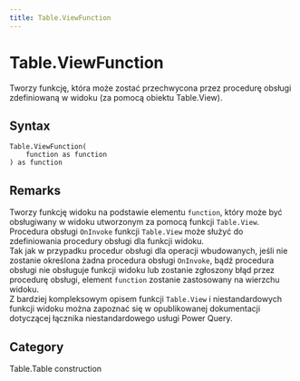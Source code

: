 ```yaml
---
title: Table.ViewFunction
---
```


# Table.ViewFunction


Tworzy funkcję, która może zostać przechwycona przez procedurę obsługi zdefiniowaną w widoku (za pomocą obiektu Table.View).


## Syntax

```powerquery
Table.ViewFunction(
    function as function
) as function
```


## Remarks

Tworzy funkcję widoku na podstawie elementu <code>function</code>, który może być obsługiwany w widoku utworzonym za pomocą funkcji <code>Table.View</code>.<br />Procedura obsługi <code>OnInvoke</code> funkcji <code>Table.View</code> może służyć do zdefiniowania procedury obsługi dla funkcji widoku.<br />Tak jak w przypadku procedur obsługi dla operacji wbudowanych, jeśli nie zostanie określona żadna procedura obsługi <code>OnInvoke</code>, bądź procedura obsługi nie obsługuje funkcji widoku lub zostanie zgłoszony błąd przez procedurę obsługi, element <code>function</code> zostanie zastosowany na wierzchu widoku.<br />Z bardziej kompleksowym opisem funkcji <code>Table.View</code> i niestandardowych funkcji widoku można zapoznać się w opublikowanej dokumentacji dotyczącej łącznika niestandardowego usługi Power Query.<br />



## Category
Table.Table construction
